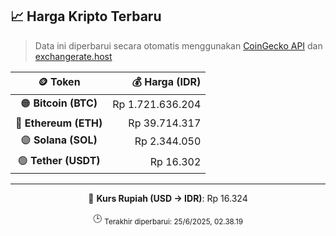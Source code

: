 

<!-- HARGA_KRIPTO -->
## 📈 Harga Kripto Terbaru

> Data ini diperbarui secara otomatis menggunakan [CoinGecko API](https://www.coingecko.com/) dan [exchangerate.host](https://exchangerate.host/)

<div align="center">

| 🪙 Token | 💰 Harga (IDR) |
|:------:|---------------:|
| 🟠 **Bitcoin (BTC)**   | Rp 1.721.636.204 |
| 🔵 **Ethereum (ETH)**  | Rp 39.714.317 |
| 🟣 **Solana (SOL)**    | Rp 2.344.050 |
| 🟢 **Tether (USDT)**   | Rp 16.302 |

---

💱 **Kurs Rupiah (USD → IDR)**: Rp 16.324

🕒 <sub>Terakhir diperbarui: 25/6/2025, 02.38.19</sub>

</div>
<!-- /HARGA_KRIPTO -->